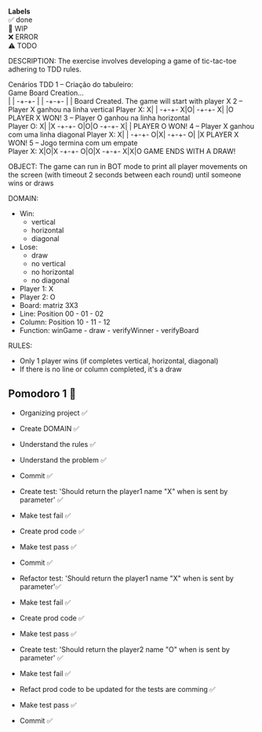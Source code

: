 **Labels**  
✅ done  
🚧 WIP  
❌ ERROR  
⚠️ TODO

DESCRIPTION:
The exercise involves developing a game of tic-tac-toe adhering to TDD rules.

Cenários TDD 
1 – Criação do tabuleiro:  
Game Board Creation...  
 | | 
-+-+- 
 | | 
-+-+- 
 | | 
Board Created. 
The game will start with player X 
2 – Player X ganhou na linha vertical 
Player X: 
X| | 
-+-+- 
X|O| 
-+-+- 
X| |O 
PLAYER X WON! 
3 – Player O ganhou na linha horizontal  
Player O: 
X| |X 
-+-+- 
O|O|O 
-+-+- 
X| | 
PLAYER O WON! 
4 – Player X ganhou com uma linha diagonal 
Player X: 
X| | 
-+-+- 
O|X| 
-+-+- 
O| |X 
PLAYER X WON! 
5 – Jogo termina com um empate  
Player X: 
X|O|X 
-+-+- 
O|O|X 
-+-+- 
X|X|O
 GAME ENDS WITH A DRAW! 
 
OBJECT:
The game can run in BOT mode to print all player movements on the screen (with timeout
2 seconds between each round) until someone wins or draws

DOMAIN:
- Win: 
    - vertical
    - horizontal
    - diagonal
- Lose:
    - draw
    - no vertical
    - no horizontal
    - no diagonal
- Player 1: X
- Player 2: O
- Board: matriz 3X3 
- Line: Position 00 - 01 - 02
- Column: Position 10 - 11 - 12
- Function: winGame - draw - verifyWinner - verifyBoard

RULES:
- Only 1 player wins (if completes vertical, horizontal, diagonal)
- If there is no line or column completed, it's a draw

## Pomodoro 1 🍅
- Organizing project ✅ 
- Create DOMAIN ✅ 
- Understand the rules ✅ 
- Understand the problem ✅ 
- Commit ✅ 

- Create test: 'Should return the player1 name "X" when is sent by parameter' ✅ 
- Make test fail ✅ 
- Create prod code ✅ 
- Make test pass ✅ 
- Commit ✅ 

- Refactor test: 'Should return the player1 name "X" when is sent by parameter'✅
- Make test fail ✅ 
- Create prod code ✅ 
- Make test pass ✅ 
- Create test: 'Should return the player2 name "O" when is sent by parameter' ✅ 
- Make test fail ✅ 
- Refact prod code to be updated for the tests are comming ✅ 
- Make test pass ✅ 
- Commit ✅ 